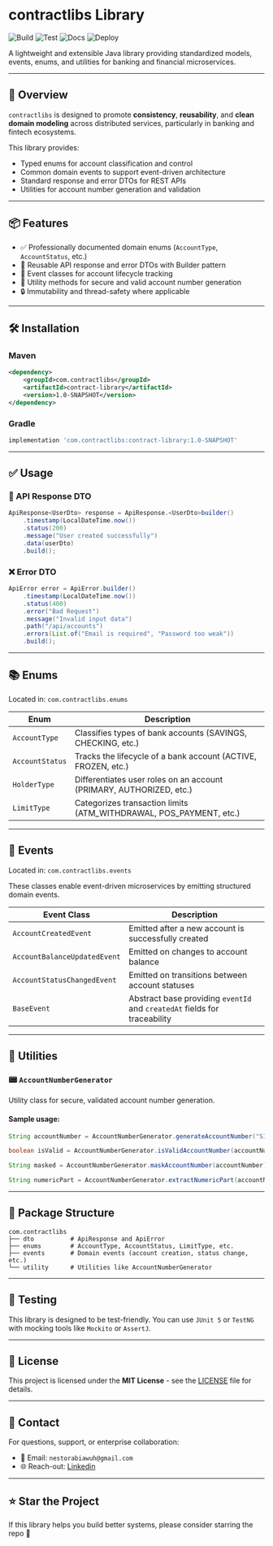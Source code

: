 # contractlibs Library

![Build](https://github.com/6-bank-organization/sixbank-account-library/actions/workflows/ci.yaml/badge.svg?branch=main)
![Test](https://img.shields.io/badge/tests-passing-brightgreen)
![Docs](https://img.shields.io/badge/javadoc-published-blue)
![Deploy](https://img.shields.io/badge/deploy-success-green)

A lightweight and extensible Java library providing standardized models, events, enums, and utilities for banking and financial microservices.

---

## 🚀 Overview

`contractlibs` is designed to promote **consistency**, **reusability**, and **clean domain modeling** across distributed services, particularly in banking and fintech ecosystems.

This library provides:

- Typed enums for account classification and control
- Common domain events to support event-driven architecture
- Standard response and error DTOs for REST APIs
- Utilities for account number generation and validation

---

## 📦 Features

- ✅ Professionally documented domain enums (`AccountType`, `AccountStatus`, etc.)
- 📑 Reusable API response and error DTOs with Builder pattern
- 📣 Event classes for account lifecycle tracking
- 🧠 Utility methods for secure and valid account number generation
- 🔒 Immutability and thread-safety where applicable

---

## 🛠️ Installation

### Maven

```xml
<dependency>
    <groupId>com.contractlibs</groupId>
    <artifactId>contract-library</artifactId>
    <version>1.0-SNAPSHOT</version>
</dependency>
````

### Gradle

```groovy
implementation 'com.contractlibs:contract-library:1.0-SNAPSHOT'
```

---

## ✅ Usage

### 📄 API Response DTO

```java
ApiResponse<UserDto> response = ApiResponse.<UserDto>builder()
    .timestamp(LocalDateTime.now())
    .status(200)
    .message("User created successfully")
    .data(userDto)
    .build();
```

### ❌ Error DTO

```java
ApiError error = ApiError.builder()
    .timestamp(LocalDateTime.now())
    .status(400)
    .error("Bad Request")
    .message("Invalid input data")
    .path("/api/accounts")
    .errors(List.of("Email is required", "Password too weak"))
    .build();
```

---

## 📚 Enums

Located in: `com.contractlibs.enums`

| Enum            | Description                                                          |
| --------------- | -------------------------------------------------------------------- |
| `AccountType`   | Classifies types of bank accounts (SAVINGS, CHECKING, etc.)          |
| `AccountStatus` | Tracks the lifecycle of a bank account (ACTIVE, FROZEN, etc.)        |
| `HolderType`    | Differentiates user roles on an account (PRIMARY, AUTHORIZED, etc.)  |
| `LimitType`     | Categorizes transaction limits (ATM\_WITHDRAWAL, POS\_PAYMENT, etc.) |

---

## 📡 Events

Located in: `com.contractlibs.events`

These classes enable event-driven microservices by emitting structured domain events.

| Event Class                  | Description                                                               |
| ---------------------------- | ------------------------------------------------------------------------- |
| `AccountCreatedEvent`        | Emitted after a new account is successfully created                       |
| `AccountBalanceUpdatedEvent` | Emitted on changes to account balance                                     |
| `AccountStatusChangedEvent`  | Emitted on transitions between account statuses                           |
| `BaseEvent`                  | Abstract base providing `eventId` and `createdAt` fields for traceability |

---

## 🔧 Utilities

### 📟 `AccountNumberGenerator`

Utility class for secure, validated account number generation.

#### Sample usage:

```java
String accountNumber = AccountNumberGenerator.generateAccountNumber("SIX");

boolean isValid = AccountNumberGenerator.isValidAccountNumber(accountNumber, "SIX");

String masked = AccountNumberGenerator.maskAccountNumber(accountNumber);

String numericPart = AccountNumberGenerator.extractNumericPart(accountNumber, "SIX");
```

---

## 📁 Package Structure

```
com.contractlibs
├── dto          # ApiResponse and ApiError
├── enums        # AccountType, AccountStatus, LimitType, etc.
├── events       # Domain events (account creation, status change, etc.)
└── utility      # Utilities like AccountNumberGenerator
```

---

## 🧪 Testing

This library is designed to be test-friendly. You can use `JUnit 5` or `TestNG` with mocking tools like `Mockito` or `AssertJ`.

---

## 📜 License

This project is licensed under the **MIT License** - see the [LICENSE](LICENSE) file for details.

---

## 📧 Contact

For questions, support, or enterprise collaboration:

* 📮 Email: `nestorabiawuh@gmail.com`
* 🌐 Reach-out: [Linkedin](https://www.linkedin.com/in/nestor-abiangang/)

---

## ⭐ Star the Project

If this library helps you build better systems, please consider starring the repo 🙏

